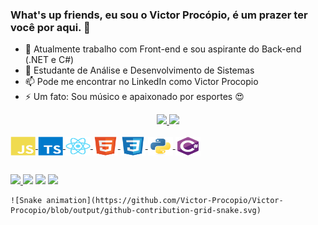 ### What's up friends, eu sou o Victor Procópio, é um prazer ter você por aqui.  👋

- 🔭 Atualmente trabalho com Front-end e sou aspirante do Back-end (.NET e C#)
- 🌱 Estudante de Análise e Desenvolvimento de Sistemas
- 📫 Pode me encontrar no LinkedIn como Victor Procopio 
- ⚡ Um fato: Sou músico e apaixonado por esportes 😍

<div align="center">
  <a href="https://github.com/Victor-Procopio">
  <img height="180em" src="https://github-readme-stats.vercel.app/api?username=Victor-Procopio&show_icons=true&theme=dracula&include_all_commits=true&count_private=true"/>
  <img height="180em" src="https://github-readme-stats.vercel.app/api/top-langs/?username=Victor-Procopio&layout=compact&langs_count=7&theme=dracula"/>
</div>
  
 <div style="display: inline_block"><br>
  <img align="center" alt="Victor-Js" height="30" width="40" src="https://raw.githubusercontent.com/devicons/devicon/master/icons/javascript/javascript-plain.svg">
  <img align="center" alt="Victor-Ts" height="30" width="40" src="https://raw.githubusercontent.com/devicons/devicon/master/icons/typescript/typescript-plain.svg">
  <img align="center" alt="Victor-React" height="30" width="40" src="https://raw.githubusercontent.com/devicons/devicon/master/icons/react/react-original.svg">
  <img align="center" alt="Victor-HTML" height="30" width="40" src="https://raw.githubusercontent.com/devicons/devicon/master/icons/html5/html5-original.svg">
  <img align="center" alt="Victor-CSS" height="30" width="40" src="https://raw.githubusercontent.com/devicons/devicon/master/icons/css3/css3-original.svg">
  <img align="center" alt="Victor-Python" height="30" width="40" src="https://raw.githubusercontent.com/devicons/devicon/master/icons/python/python-original.svg">
  <img align="center" alt="Victor-Csharp" height="30" width="40" src="https://raw.githubusercontent.com/devicons/devicon/master/icons/csharp/csharp-original.svg">
</div>
  
  ##
  
<div>
     <a href="https://instagram.com/victorprocopioa/" target="_blank"><img src="https://img.shields.io/badge/-Instagram-%23E4405F?style=for-the-badge&logo=instagram&logoColor=white"</a>
    <a href = "mailto:victorprocopioa@gmail.com"><img src="https://img.shields.io/badge/-Gmail-%23333?style=for-the-badge&logo=gmail&logoColor=white"></a>
    <a href="https://www.linkedin.com/in/victor-procopio-188071128/" target="_blank"><img src="https://img.shields.io/badge/-LinkedIn-%230077B5?style=for-the-badge&logo=linkedin&logoColor=white"></a> 
       <a href="https://wa.me/5511983717156" target="_blank"><img src="https://img.shields.io/badge/WhatsApp-25D366?style=for-the-badge&logo=whatsapp&logoColor=white"></a>

    ![Snake animation](https://github.com/Victor-Procopio/Victor-Procopio/blob/output/github-contribution-grid-snake.svg)

</div>
